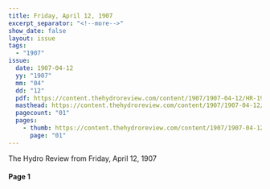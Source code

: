 ```yaml
---
title: Friday, April 12, 1907
excerpt_separator: "<!--more-->"
show_date: false
layout: issue
tags:
  - "1907"
issue:
  date: 1907-04-12
  yy: "1907"
  mm: "04"
  dd: "12"
  pdf: https://content.thehydroreview.com/content/1907/1907-04-12/HR-1907-04-12.pdf
  masthead: https://content.thehydroreview.com/content/1907/1907-04-12/masthead/HR-1907-04-12.jpg
  pagecount: "01"
  pages:
    - thumb: https://content.thehydroreview.com/content/1907/1907-04-12/thumbnails/HR-1907-04-12-01.jpg
      page: "01"
---
```


The Hydro Review from Friday, April 12, 1907

<!--more-->

<h4>Page 1</h4>
